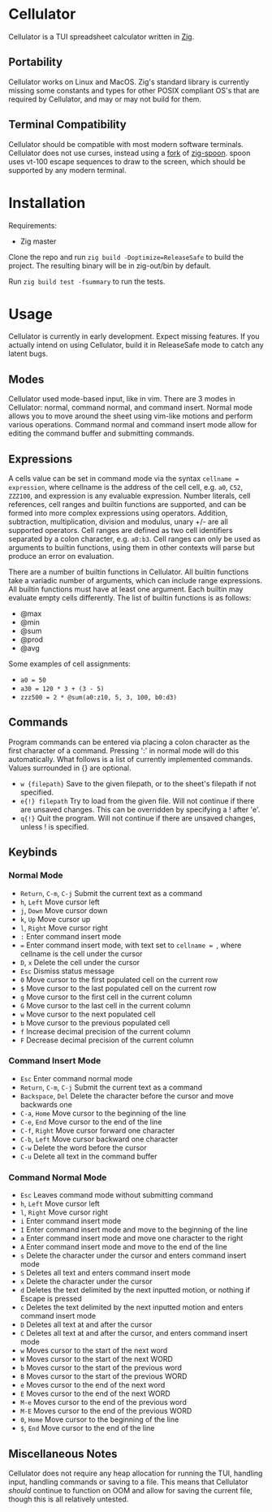 # Cellulator

Cellulator is a TUI spreadsheet calculator written in [Zig](https://ziglang.org).

## Portability

Cellulator works on Linux and MacOS. Zig's standard library is currently missing some constants and
types for other POSIX compliant OS's that are required by Cellulator, and may or may not build for
them.

## Terminal Compatibility

Cellulator should be compatible with most modern software terminals. Cellulator does not use
curses, instead using a [fork](https://github.com/efjimm/zig-spoon) of
[zig-spoon](https://git.sr.ht/~leon_plickat/zig-spoon). spoon uses vt-100 escape sequences to draw
to the screen, which should be supported by any modern terminal.

# Installation

Requirements:

- Zig master

Clone the repo and run `zig build -Doptimize=ReleaseSafe` to build the project. The resulting
binary will be in zig-out/bin by default.

Run `zig build test -fsummary` to run the tests.

# Usage

Cellulator is currently in early development. Expect missing features. If you actually intend on
using Cellulator, build it in ReleaseSafe mode to catch any latent bugs.

## Modes

Cellulator used mode-based input, like in vim. There are 3 modes in Cellulator: normal, command
normal, and command insert. Normal mode allows you to move around the sheet using vim-like motions
and perform various operations. Command normal and command insert mode allow for editing the
command buffer and submitting commands.

## Expressions

A cells value can be set in command mode via the syntax `cellname = expression`, where cellname is
the address of the cell cell, e.g. `a0`, `C52`, `ZZZ100`, and expression is any evaluable
expression. Number literals, cell references, cell ranges and builtin functions are supported, and
can be formed into more complex expressions using operators. Addition, subtraction, multiplication,
division and modulus, unary +/- are all supported operators. Cell ranges are defined as two cell
identifiers separated by a colon character, e.g. `a0:b3`. Cell ranges can only be used as arguments
to builtin functions, using them in other contexts will parse but produce an error on evaluation.

There are a number of builtin functions in Cellulator. All builtin functions take a variadic number
of arguments, which can include range expressions. All builtin functions must have at least one
argument. Each builtin may evaluate empty cells differently. The list of builtin functions is as
follows:

- @max
- @min
- @sum
- @prod
- @avg

Some examples of cell assignments:

- `a0 = 50`
- `a30 = 120 * 3 + (3 - 5)`
- `zzz500 = 2 * @sum(a0:z10, 5, 3, 100, b0:d3)`

## Commands

Program commands can be entered via placing a colon character as the first character of a command.
Pressing ':' in normal mode will do this automatically. What follows is a list of currently
implemented commands. Values surrounded in {} are optional.

- `w {filepath}` Save to the given filepath, or to the sheet's filepath if not specified.
- `e{!} filepath` Try to load from the given file. Will not continue if there are unsaved changes.
  This can be overridden by specifying a ! after 'e'.
- `q{!}` Quit the program. Will not continue if there are unsaved changes, unless ! is specified.

## Keybinds

###  Normal Mode

- `Return`, `C-m`, `C-j` Submit the current text as a command
- `h`, `Left` Move cursor left
- `j`, `Down` Move cursor down
- `k`, `Up` Move cursor up
- `l`, `Right` Move cursor right
- `:` Enter command insert mode
- `=` Enter command insert mode, with text set to `cellname = `, where cellname is the cell under the
  cursor
- `D`, `x` Delete the cell under the cursor
- `Esc` Dismiss status message
- `0` Move cursor to the first populated cell on the current row
- `$` Move cursor to the last populated cell on the current row
- `g` Move cursor to the first cell in the current column
- `G` Move cursor to the last cell in the current column
- `w` Move cursor to the next populated cell
- `b` Move cursor to the previous populated cell
- `f` Increase decimal precision of the current column
- `F` Decrease decimal precision of the current column

### Command Insert Mode

- `Esc` Enter command normal mode
- `Return`, `C-m`, `C-j` Submit the current text as a command
- `Backspace`, `Del` Delete the character before the cursor and move backwards one
- `C-a`, `Home` Move cursor to the beginning of the line
- `C-e`, `End` Move cursor to the end of the line
- `C-f`, `Right` Move cursor forward one character
- `C-b`, `Left` Move cursor backward one character
- `C-w` Delete the word before the cursor
- `C-u` Delete all text in the command buffer

### Command Normal Mode

- `Esc` Leaves command mode without submitting command
- `h`, `Left` Move cursor left
- `l`, `Right` Move cursor right
- `i` Enter command insert mode
- `I` Enter command insert mode and move to the beginning of the line
- `a` Enter command insert mode and move one character to the right
- `A` Enter command insert mode and move to the end of the line
- `s` Delete the character under the cursor and enters command insert mode
- `S` Deletes all text and enters command insert mode
- `x` Delete the character under the cursor
- `d` Deletes the text delimited by the next inputted motion, or nothing if Escape is pressed
- `c` Deletes the text delimited by the next inputted motion and enters command insert mode
- `D` Deletes all text at and after the cursor
- `C` Deletes all text at and after the cursor, and enters command insert mode
- `w` Moves cursor to the start of the next word
- `W` Moves cursor to the start of the next WORD
- `b` Moves cursor to the start of the previous word
- `B` Moves cursor to the start of the previous WORD
- `e` Moves cursor to the end of the next word
- `E` Moves cursor to the end of the next WORD
- `M-e` Moves cursor to the end of the previous word
- `M-E` Moves cursor to the end of the previous WORD
- `0`, `Home` Move cursor to the beginning of the line
- `$`, `End` Move cursor to the end of the line

## Miscellaneous Notes

Cellulator does not require any heap allocation for running the TUI, handling input, handling
commands or saving to a file. This means that Cellulator *should* continue to function on OOM and
allow for saving the current file, though this is all relatively untested.
